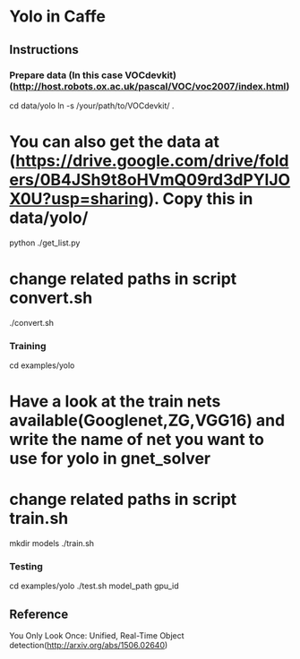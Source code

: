 # Yolo in Caffe


## Instructions

### Prepare data (In this case VOCdevkit)(http://host.robots.ox.ac.uk/pascal/VOC/voc2007/index.html)

  cd data/yolo
  ln -s /your/path/to/VOCdevkit/ .
  # You can also get the data at (https://drive.google.com/drive/folders/0B4JSh9t8oHVmQ09rd3dPYlJOX0U?usp=sharing). Copy this in data/yolo/
  python ./get_list.py
  # change related paths in script convert.sh
  ./convert.sh 


### Training

  cd examples/yolo
  # Have a look at the train nets available(Googlenet,ZG,VGG16) and write the name of net you want to use for yolo in gnet_solver
  # change related paths in script train.sh
  mkdir models
  ./train.sh 


### Testing

  cd examples/yolo
  ./test.sh model_path gpu_id
 

## Reference

 You Only Look Once: Unified, Real-Time Object detection(http://arxiv.org/abs/1506.02640)
